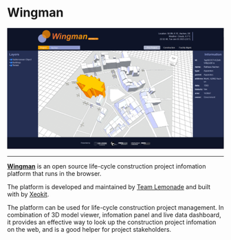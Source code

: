 # Wingman

 
[![Screenshot](./docs/assets/img/screenshot.png)](https://wingman-bim.netlify.app)

---

**[Wingman](https://wingman-bim.netlify.app)** is an open source life-cycle construction project infomation platform that runs in the browser. 

The platform is developed and maintained by [Team Lemonade](https://github.com/teamLemonade) and built with by [Xeokit](https://github.com/xeokit/xeokit-sdk).


The platform can be used for life-cycle construction project management. In combination of 3D model viewer, infomation panel and live data dashboard, it provides an effective way to look up the construction project infomation on the web, and is a good helper for project stakeholders.